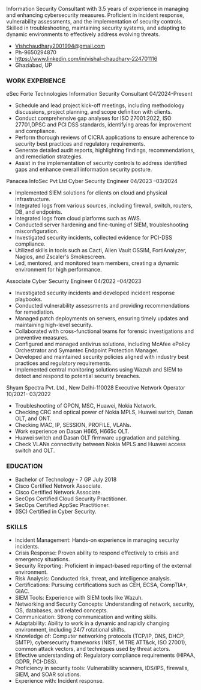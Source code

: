 Information Security Consultant with 3.5 years of experience in managing and enhancing
cybersecurity measures. Proficient in incident response, vulnerability assessments, and the
implementation of security controls. Skilled in troubleshooting, maintaining security systems, and
adapting to dynamic environments to effectively address evolving threats.

* Vishchaudhary2001994@gmail.com
* Ph-9650294870
* https://www.linkedin.com/in/vishal-chaudhary-224701116
* Ghaziabad, UP

### WORK EXPERIENCE

eSec Forte Technologies
Information Security Consultant     04/2024-Present
* Schedule and lead project kick-off meetings, including methodology discussions, project
planning, and scope definition with clients.
* Conduct comprehensive gap analyses for ISO 27001:2022, ISO 27701,DPSC and PCI DSS
standards, identifying areas for improvement and compliance.
* Perform thorough reviews of CICRA applications to ensure adherence to security best practices
and regulatory requirements.
* Generate detailed audit reports, highlighting findings, recommendations, and remediation
strategies.
* Assist in the implementation of security controls to address identified gaps and enhance
overall information security posture.
 
Panacea InfoSec Pvt Ltd 
Cyber Security Engineer 04/2023 –03/2024
* Implemented SIEM solutions for clients on cloud and physical infrastructure.
* Integrated logs from various sources, including firewall, switch, routers, DB, and endpoints.
* Integrated logs from cloud platforms such as AWS.
* Conducted server hardening and fine-tuning of SIEM, troubleshooting misconfiguration.
* Investigated security incidents, collected evidence for PCI-DSS compliance.
* Utilized skills in tools such as Cacti, Alien Vault OSSIM, FortiAnalyzer, Nagios, and Zscaler's
Smokescreen.
* Led, mentored, and monitored team members, creating a dynamic environment for high
performance.

Associate Cyber Security Engineer 04/2022 –04/2023
* Investigated security incidents and developed incident response playbooks.
* Conducted vulnerability assessments and providing recommendations for remediation.
* Managed patch deployments on servers, ensuring timely updates and maintaining high-level
security.
* Collaborated with cross-functional teams for forensic investigations and preventive measures.
* Configured and managed antivirus solutions, including McAfee ePolicy Orchestrator and
Symantec Endpoint Protection Manager.
* Developed and maintained security policies aligned with industry best practices and regulatory
requirements.
* Implemented central monitoring solutions using Wazuh and SIEM to detect and respond to
potential security breaches.

Shyam Spectra Pvt. Ltd., New Delhi-110028
Executive Network Operator 10/2021- 03/2022
* Troubleshooting of GPON, MSC, Huawei, Nokia Network.
* Checking CRC and optical power of Nokia MPLS, Huawei switch, Dasan OLT, and ONT.
* Checking MAC, IP, SESSION, PROFILE, VLANs.
* Work experience on Dasan H665, H665c OLT.
* Huawei switch and Dasan OLT firmware upgradation and patching.
* Check VLANs connectivity between Nokia MPLS and Huawei access switch and OLT.

### EDUCATION
* Bachelor of Technology - 7 GP July 2018
* Cisco Certified Network Associate.
* Cisco Certified Network Associate.
* SecOps Certified Cloud Security Practitioner.
* SecOps Certified AppSec Practitioner.
* (ISC) Certified in Cyber Security.

### SKILLS
* Incident Management: Hands-on experience in managing security incidents.
* Crisis Response: Proven ability to respond effectively to crisis and emergency situations.
* Security Reporting: Proficient in impact-based reporting of the external environment.
* Risk Analysis: Conducted risk, threat, and intelligence analysis.
* Certifications: Pursuing certifications such as CEH, ECSA, CompTIA+, GIAC.
* SIEM Tools: Experience with SIEM tools like Wazuh.
* Networking and Security Concepts: Understanding of network, security, OS, databases, and
related concepts.
* Communication: Strong communication and writing skills.
* Adaptability: Ability to work in a dynamic and rapidly changing environment, including 24/7
rotational shifts.
* Knowledge of: Computer networking protocols (TCP/IP, DNS, DHCP, SMTP), cybersecurity
frameworks (NIST, MITRE ATT&ck, ISO 27001), common attack vectors, and techniques used
by threat actors.
* Effective understanding of: Regulatory compliance requirements (HIPAA, GDPR, PCI-DSS).
* Proficiency in security tools: Vulnerability scanners, IDS/IPS, firewalls, SIEM, and SOAR
solutions.
* Experience with: Incident response.

